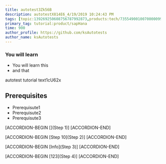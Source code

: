 ```yaml
---
title: autotest3Zk56B
description: autotestX814E6_4/19/2019 10:24:43 PM
tags: [topic:139269250608756787992873,products:tech/73554900100700000996,tutorial:experience/advanced]
primary_tag: tutorial:product/sapHana
time: 900
author_profile: https://github.com/ksAutotests
author_name: ksAutotests
---
```

### You will learn
- You will learn this
- and that

autotest tutorial text1cU62x

## Prerequisites
- Prerequisute1
- Prerequisute2
- Prerequisute3

[ACCORDION-BEGIN [](Step 1)]
[ACCORDION-END]

[ACCORDION-BEGIN [Step 10](Step 2)]
[ACCORDION-END]

[ACCORDION-BEGIN [Info](Step 3)]
[ACCORDION-END]

[ACCORDION-BEGIN [123](Step 4)]
[ACCORDION-END]

